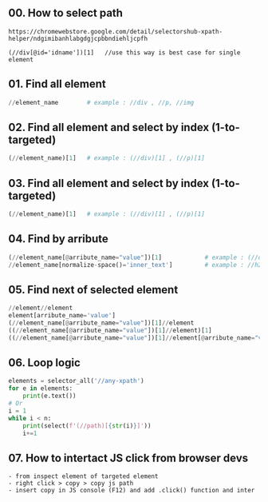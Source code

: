 ## 00. How to select path
```
https://chromewebstore.google.com/detail/selectorshub-xpath-helper/ndgimibanhlabgdgjcpbbndiehljcpfh
```
```
(//div[@id='idname'])[1]   //use this way is best case for single element
```
## 01. Find all element
```py
//element_name        # example : //div , //p, //img
```
## 02. Find all element and select by index (1-to-targeted)
```py
(//element_name)[1]   # example : (//div)[1] , (//p)[1]
```
## 03. Find all element and select by index (1-to-targeted)
```py
(//element_name)[1]   # example : (//div)[1] , (//p)[1]
```
## 04. Find by arribute
```py
(//element_name[@arribute_name="value"])[1]            # example : (//div[@class="name"])[1] , (//div[@title="name"])[1] etc
//element_name[normalize-space()='inner_text']         # example : //h2[normalize-space()='Product details']
```
## 05. Find next of selected element
```py
//element//element                                                                  # example : //address//button
element[arribute_name='value']                                                      # example : span[data-anonymize='email']
(//element_name[@arribute_name="value"])[1]//element                                # example : (//div[@class="name"])[1])//li
((//element_name[@arribute_name="value"])[1]//element)[1]                           # example : ((//div[@class="name"])[1])/li)[1]
((//element_name[@arribute_name="value"])[1]//element[@arribute_name="value"])[1]   # example : ((//div[@class="name"])[1])//li[@id="name"])[1]
```
## 06. Loop logic
```py
elements = selector_all('//any-xpath')
for e in elements:
    print(e.text())
# Or
i = 1
while i < n:
    print(select(f'(//path)[{str(i)}]'))
    i+=1
```
## 07. How to intertact JS click from browser devs
```
- from inspect element of targeted element
- right click > copy > copy js path
- insert copy in JS console (F12) and add .click() function and inter
```
